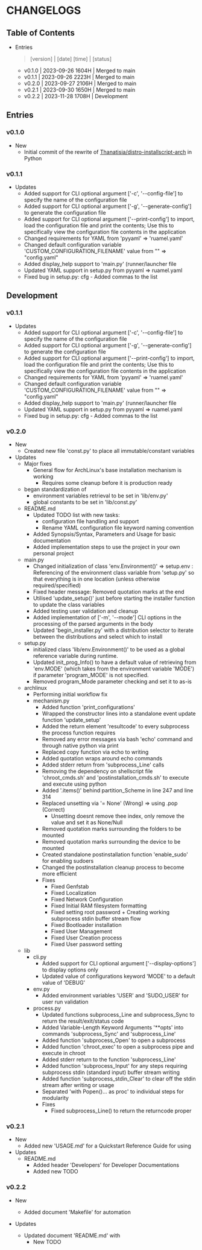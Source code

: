 # CHANGELOGS

## Table of Contents
- Entries
    > [version] | [date] [time] | [status]
    + v0.1.0 | 2023-09-26 1604H | Merged to main
    + v0.1.1 | 2023-09-26 2223H | Merged to main
    + v0.2.0 | 2023-09-27 2106H | Merged to main
    + v0.2.1 | 2023-09-30 1650H | Merged to main
    + v0.2.2 | 2023-11-28 1708H | Development

## Entries

### v0.1.0
- New
    + Initial commit of the rewrite of [Thanatisia/distro-installscript-arch](https://github.com/Thanatisia/distro-installscript-arch) in Python

### v0.1.1
- Updates
    + Added support for CLI optional argument ['-c', '--config-file'] to specify the name of the configuration file
    + Added support for CLI optional argument ['-g', '--generate-config'] to generate the configuration file
    + Added support for CLI optional argument ['--print-config'] to import, load the configuration file and print the contents; Use this to specifically view the configuration file contents in the application
    + Changed requirements for YAML from 'pyyaml' => 'ruamel.yaml'
    + Changed default configuration variable 'CUSTOM_CONFIGURATION_FILENAME' value from "" => "config.yaml"
    + Added display_help support to 'main.py' (runner/launcher file
    + Updated YAML support in setup.py from pyyaml => ruamel.yaml
    + Fixed bug in setup.py: cfg - Added commas to the list

## Development
### v0.1.1
- Updates
    + Added support for CLI optional argument ['-c', '--config-file'] to specify the name of the configuration file
    + Added support for CLI optional argument ['-g', '--generate-config'] to generate the configuration file
    + Added support for CLI optional argument ['--print-config'] to import, load the configuration file and print the contents; Use this to specifically view the configuration file contents in the application
    + Changed requirements for YAML from 'pyyaml' => 'ruamel.yaml'
    + Changed default configuration variable 'CUSTOM_CONFIGURATION_FILENAME' value from "" => "config.yaml"
    + Added display_help support to 'main.py' (runner/launcher file
    + Updated YAML support in setup.py from pyyaml => ruamel.yaml
    + Fixed bug in setup.py: cfg - Added commas to the list

### v0.2.0
- New
    + Created new file 'const.py' to place all immutable/constant variables
- Updates
    - Major fixes
        - General flow for ArchLinux's base installation mechanism is working
            + Requires some cleanup before it is production ready
    - began standardization of 
        + environment variables retrieval to be set in 'lib/env.py'
        + global constants to be set in 'lib/const.py'
    - README.md
        - Updated TODO list with new tasks: 
            + configuration file handling and support
            + Rename YAML configuration file keyword naming convention
        - Added Synopsis/Syntax, Parameters and Usage for basic documentation
        - Added implementation steps to use the project in your own personal project
    - main.py
        + Changed initialization of class 'env.Environment()' => setup.env : Referencing of the environment class variable from 'setup.py' so that everything is in one location (unless otherwise required/specified)
        + Fixed header message: Removed quotation marks at the end
        + Utilised 'update_setup()' just before starting the installer function to update the class variables
        + Added testing user validation and cleanup
        + Added implementation of ['-m', '--mode'] CLI options in the processing of the parsed arguments in the body
        + Updated 'begin_installer.py' with a distribution selector to iterate between the distributions and select which to install
    - setup.py
        + initialized class 'lib/env.Environment()' to be used as a global reference variable during runtime.
        + Updated init_prog_Info() to have a default value of retrieving from 'env.MODE' (which takes from the environment variable 'MODE') if parameter 'program_MODE' is not specified.
        + Removed program_Mode parameter checking and set it to as-is
    - archlinux
        + Performing initial workflow fix
        - mechanism.py
            + Added function 'print_configurations'
            + Wrapped the constructor lines into a standalone event update function 'update_setup'
            + Added the return element 'resultcode' to every subprocess the process function requires
            + Removed any error messages via bash 'echo' command and through native python via print
            + Replaced copy function via echo to writing
            + Added quotation wraps around echo commands
            + Added stderr return from 'subprocess_Line' calls
            + Removing the dependency on shellscript file 'chroot_cmds.sh' and 'postinstallation_cmds.sh' to execute and execute using python
            + Added '.items()' behind partition_Scheme in line 247 and line 314
            - Replaced unsetting via '= None' (Wrong) => using .pop (Correct)
                + Unsetting doesnt remove thee index, only remove the value and set it as None/Null
            + Removed quotation marks surrounding the folders to be mounted
            + Removed quotation marks surrounding the device to be mounted
            + Created standalone postinstallation function 'enable_sudo' for enabling sudoers
            + Changed the postinstallation cleanup process to become more efficient
            - Fixes
                + Fixed Genfstab
                + Fixed Localization
                + Fixed Network Configuration
                + Fixed Initial RAM filesystem formatting
                + Fixed setting root password + Creating working subprocess stdin buffer stream flow
                + Fixed Bootloader installation
                + Fixed User Management
                + Fixed User Creation process
                + Fixed User password setting
    - lib
        - cli.py
            + Added support for CLI optional argument ['--display-options'] to display options only
            + Updated value of configurations keyword 'MODE' to a default value of 'DEBUG'
        - env.py
            + Added environment variables 'USER' and 'SUDO_USER' for user run validation
        - process.py
            + Updated functions subprocess_Line and subprocess_Sync to return the result/exit/status code
            + Added Variable-Length Keyword Arguments '**opts' into commands 'subprocess_Sync' and 'subprocess_Line'
            + Added function 'subprocess_Open' to open a subprocess
            + Added function 'chroot_exec' to open a subprocess pipe and execute in chroot
            + Added stderr return to the function 'subprocess_Line'
            + Added function 'subprocess_Input' for any steps requiring subprocess stdin (standard input) buffer stream writing
            + Added function 'subprocess_stdin_Clear' to clear off the stdin stream after writing or usage
            + Separated 'with Popen()... as proc' to individual steps for modularity
            - Fixes
                + Fixed subprocess_Line() to return the returncode proper

### v0.2.1
- New
    + Added new 'USAGE.md' for a Quickstart Reference Guide for using
- Updates
    - README.md
        + Added header 'Developers' for Developer Documentations
        + Added new TODO

### v0.2.2
- New
    - Added document 'Makefile' for automation

- Updates
    - Updated document 'README.md' with
        - New TODO 

